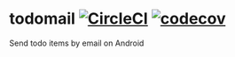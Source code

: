 # todomail [![CircleCI](https://circleci.com/gh/jangmarker/todomail.svg?style=svg)](https://circleci.com/gh/jangmarker/todomail) [![codecov](https://codecov.io/gh/jangmarker/todomail/branch/master/graph/badge.svg)](https://codecov.io/gh/jangmarker/todomail)

Send todo items by email on Android
